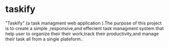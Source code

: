 # taskify
"Taskify" (a task managment web application ).The purpose of this project is to create a simple ,responsive,and effecient task managment system that help user to organize their their work,track their productivity,and manage their task all from a single plateform..
